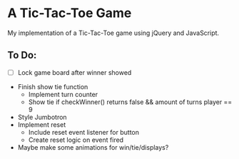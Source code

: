 # A Tic-Tac-Toe Game

My implementation of a Tic-Tac-Toe game using jQuery and JavaScript.

## To Do:

- [ ] Lock game board after winner showed
- Finish show tie function
    - Implement turn counter
    - Show tie if checkWinner() returns false && amount of turns player == 9
- Style Jumbotron
- Implement reset
    - Include reset event listener for button
    - Create reset logic on event fired
- Maybe make some animations for win/tie/displays?
